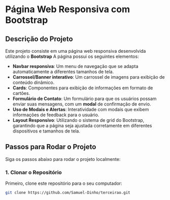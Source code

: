 # Página Web Responsiva com Bootstrap

## Descrição do Projeto

Este projeto consiste em uma página web responsiva desenvolvida utilizando o **Bootstrap**
A página possui os seguintes elementos:

- **Navbar responsiva**: 
	Um menu de navegação que se adapta automaticamente a diferentes tamanhos de tela.
- **Carrossel/Banner interativo**: 
	Um carrossel de imagens para exibição de conteúdo dinâmico.
- **Cards**: 
	Componentes para exibição de informações em formato de cartões.
- **Formulário de Contato**: 
	Um formulário para que os usuários possam enviar suas mensagens, com um **modal** de confirmação de envio.
- **Uso de Modais e Alertas**: 
	Interatividade com modais que exibem informações de feedback para o usuário.
- **Layout Responsivo**: 
	Utilizando o sistema de grid do Bootstrap, garantindo que a página seja ajustada corretamente em diferentes dispositivos e tamanhos de tela.

## Passos para Rodar o Projeto

Siga os passos abaixo para rodar o projeto localmente:

### 1. Clonar o Repositório

Primeiro, clone este repositório para o seu computador:

```bash
git clone https://github.com/Samuel-Dinho/terceirao.git